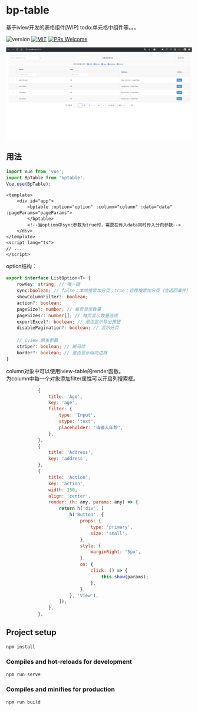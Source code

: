 # bp-table
基于iview开发的表格组件[WIP]
todo:单元格中组件等。。。  

![version](https://img.shields.io/badge/version-v0.3.0-brightgreen.svg?style=flat-square)
[![MIT](https://img.shields.io/dub/l/vibe-d.svg?style=flat-square)](http://opensource.org/licenses/MIT)
[![PRs Welcome](https://img.shields.io/badge/PRs-welcome-brightgreen.svg?style=flat-square)](https://reactjs.org/docs/how-to-contribute.html#your-first-pull-request)

![](preview.png)

## 用法

```javascript
import Vue from 'vue';
import BpTable from 'bptable';
Vue.use(BpTable);
```
```vue
<template>
    <div id="app">
        <bptable :option="option" :column="column" :data="data" :pageParams="pageParams">
        </bptable>
        <!--当option中sync参数为true时，需要在传入data同时传入分页参数-->
    </div>
</template>
<script lang="ts">
// ...
</script>
```
option结构：
```typescript
export interface ListOption<T> {
    rowKey: string; // 唯一键
    sync:boolean; // false：本地搜索加分页；true：远程搜索加分页（会返回事件）
    showColumnFilter?: boolean;
    action?: boolean;
    pageSize?: number; // 每页显示数量
    pageSizes?: number[]; // 每页显示数量选项
    exportExcel?: boolean; // 是否显示导出按钮
    disablePagination?: boolean; // 显示分页

    // iview 原生参数
    stripe?: boolean; // 斑马纹
    border?: boolean; // 是否显示纵向边框
}
```
column对象中可以使用iview-table的render函数。  
为column中每一个对象添加filter属性可以开启列搜索框。
```javascript
            {
                title: 'Age',
                key: 'age',
                filter: {
                    type: 'Input',
                    stype: 'text',
                    placeholder: '请输入年龄',
                },
            },
            {
                title: 'Address',
                key: 'address',
            },
            {
                title: 'Action',
                key: 'action',
                width: 150,
                align: 'center',
                render: (h: any, params: any) => {
                    return h('div', [
                        h('Button', {
                            props: {
                                type: 'primary',
                                size: 'small',
                            },
                            style: {
                                marginRight: '5px',
                            },
                            on: {
                                click: () => {
                                    this.show(params);
                                },
                            },
                        }, 'View'),
                    ]);
                },
            },
```
## Project setup
```
npm install
```

### Compiles and hot-reloads for development
```
npm run serve
```

### Compiles and minifies for production
```
npm run build
```
